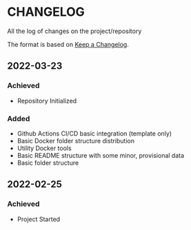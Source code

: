 # CHANGELOG #
All the log of changes on the project/repository

The format is based on [Keep a Changelog](https://keepachangelog.com/en/1.0.0/).

## 2022-03-23

### Achieved

- Repository Initialized

### Added

- Github Actions CI/CD basic integration (template only)
- Basic Docker folder structure distribution
- Utility Docker tools
- Basic README structure with some minor, provisional data
- Basic folder structure

## 2022-02-25

### Achieved

- Project Started